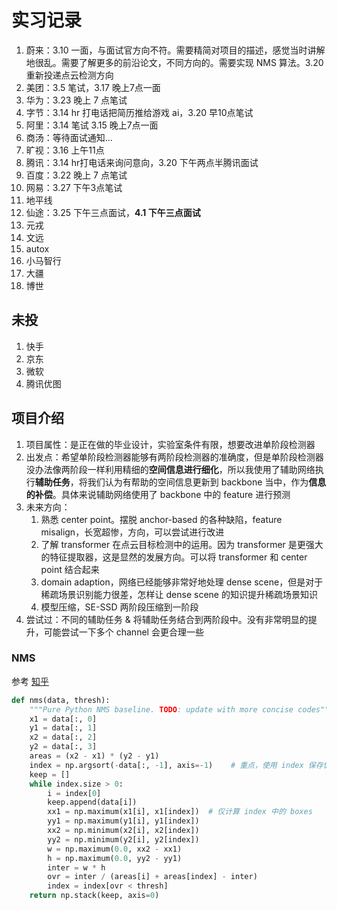 # 实习记录

1. 蔚来：3.10 一面，与面试官方向不符。需要精简对项目的描述，感觉当时讲解地很乱。需要了解更多的前沿论文，不同方向的。需要实现 NMS 算法。3.20 重新投递点云检测方向
2. 美团：3.5 笔试，3.17 晚上7点一面
3. 华为：3.23 晚上 7 点笔试
4. 字节：3.14 hr 打电话把简历推给游戏 ai，3.20 早10点笔试
5. 阿里：3.14 笔试 3.15 晚上7点一面
6. 商汤：等待面试通知...
7. 旷视：3.16 上午11点
8. 腾讯：3.14 hr打电话来询问意向，3.20 下午两点半腾讯面试
9. 百度：3.22 晚上 7 点笔试
10. 网易：3.27 下午3点笔试
10. 地平线
10. 仙途：3.25 下午三点面试，**4.1 下午三点面试**
10. 元戎
10. 文远
10. autox
10. 小马智行
10. 大疆
10. 博世

## 未投

1. 快手
2. 京东
3. 微软
6. 腾讯优图

## 项目介绍

1. 项目属性：是正在做的毕业设计，实验室条件有限，想要改进单阶段检测器
2. 出发点：希望单阶段检测器能够有两阶段检测器的准确度，但是单阶段检测器没办法像两阶段一样利用精细的**空间信息进行细化**，所以我使用了辅助网络执行**辅助任务**，将我们认为有帮助的空间信息更新到 backbone 当中，作为**信息的补偿**。具体来说辅助网络使用了 backbone 中的 feature 进行预测
3. 未来方向：
   1. 熟悉 center point。摆脱 anchor-based 的各种缺陷，feature misalign，长宽超惨，方向，可以尝试进行改进
   2. 了解 transformer 在点云目标检测中的运用。因为 transformer 是更强大的特征提取器，这是显然的发展方向。可以将 transformer 和 center point 结合起来
   3. domain adaption，网络已经能够非常好地处理 dense scene，但是对于稀疏场景识别能力很差，怎样让 dense scene 的知识提升稀疏场景知识
   4. 模型压缩，SE-SSD 两阶段压缩到一阶段
4. 尝试过：不同的辅助任务 & 将辅助任务结合到两阶段中。没有非常明显的提升，可能尝试一下多个 channel 会更合理一些

### NMS

参考 [知乎](https://zhuanlan.zhihu.com/p/64423753)

```python
def nms(data, thresh):
    """Pure Python NMS baseline. TODO: update with more concise codes"""
    x1 = data[:, 0]
    y1 = data[:, 1]
    x2 = data[:, 2]
    y2 = data[:, 3]
    areas = (x2 - x1) * (y2 - y1)
    index = np.argsort(-data[:, -1], axis=-1)    # 重点，使用 index 保存仍需要计算的 boxes
    keep = []
    while index.size > 0:
        i = index[0]
        keep.append(data[i])
        xx1 = np.maximum(x1[i], x1[index])	# 仅计算 index 中的 boxes
        yy1 = np.maximum(y1[i], y1[index])
        xx2 = np.minimum(x2[i], x2[index])
        yy2 = np.minimum(y2[i], y2[index])
        w = np.maximum(0.0, xx2 - xx1)
        h = np.maximum(0.0, yy2 - yy1)
        inter = w * h
        ovr = inter / (areas[i] + areas[index] - inter)
        index = index[ovr < thresh]
    return np.stack(keep, axis=0)
```
